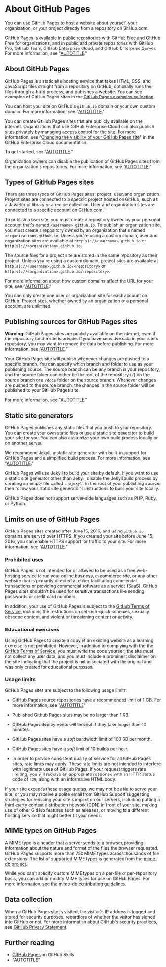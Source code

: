 # About GitHub Pages

You can use GitHub Pages to host a website about yourself, your organization, or your project directly from a repository on GitHub.com.

GitHub Pages is available in public repositories with GitHub Free and GitHub Free for organizations, and in public and private repositories with GitHub Pro, GitHub Team, GitHub Enterprise Cloud, and GitHub Enterprise Server. For more information, see "[AUTOTITLE](/get-started/learning-about-github/githubs-plans)."

## About GitHub Pages

GitHub Pages is a static site hosting service that takes HTML, CSS, and JavaScript files straight from a repository on GitHub, optionally runs the files through a build process, and publishes a website. You can see examples of GitHub Pages sites in the [GitHub Pages examples collection](https://github.com/collections/github-pages-examples).

You can host your site on GitHub's `github.io` domain or your own custom domain. For more information, see "[AUTOTITLE](/pages/configuring-a-custom-domain-for-your-github-pages-site)."

You can create GitHub Pages sites that are publicly available on the internet. Organizations that use GitHub Enterprise Cloud can also publish sites privately by managing access control for the site.
 For more information, see "[Changing the visibility of your GitHub Pages site](/enterprise-cloud@latest/pages/getting-started-with-github-pages/changing-the-visibility-of-your-github-pages-site)" in the GitHub Enterprise Cloud documentation.

To get started, see "[AUTOTITLE](/pages/getting-started-with-github-pages/creating-a-github-pages-site)."

Organization owners can disable the publication of GitHub Pages sites from the organization's repositories. For more information, see "[AUTOTITLE](/organizations/managing-organization-settings/managing-the-publication-of-github-pages-sites-for-your-organization)."

## Types of GitHub Pages sites

There are three types of GitHub Pages sites: project, user, and organization. Project sites are connected to a specific project hosted on GitHub, such as a JavaScript library or a recipe collection. User and organization sites are connected to a specific account on GitHub.com.

To publish a user site, you must create a repository owned by your personal account that's named `<username>.github.io`. To publish an organization site, you must create a repository owned by an organization that's named `<organization>.github.io`. Unless you're using a custom domain, user and organization sites are available at `http(s)://<username>.github.io` or `http(s)://<organization>.github.io`.

The source files for a project site are stored in the same repository as their project. Unless you're using a custom domain, project sites are available at `http(s)://<username>.github.io/<repository>` or `http(s)://<organization>.github.io/<repository>`.

For more information about how custom domains affect the URL for your site, see "[AUTOTITLE](/pages/configuring-a-custom-domain-for-your-github-pages-site/about-custom-domains-and-github-pages)."

You can only create one user or organization site for each account on GitHub. Project sites, whether owned by an organization or a personal account, are unlimited.

## Publishing sources for GitHub Pages sites

<div class="ghd-spotlight ghd-spotlight-warning border rounded-1 my-3 p-3 f5 color-border-danger-emphasis color-bg-danger">

**Warning**: GitHub Pages sites are publicly available on the internet, even if the repository for the site is private. If you have sensitive data in your site's repository, you may want to remove the data before publishing. For more information, see "[AUTOTITLE](/repositories/creating-and-managing-repositories/about-repositories#about-repository-visibility)."

</div>

Your GitHub Pages site will publish whenever changes are pushed to a specific branch. You can specify which branch and folder to use as your publishing source. The source branch can be any branch in your repository, and the source folder can either be the root of the repository (`/`) on the source branch or a `/docs` folder on the source branch. Whenever changes are pushed to the source branch, the changes in the source folder will be published to your GitHub Pages site.

For more information, see "[AUTOTITLE](/pages/getting-started-with-github-pages/configuring-a-publishing-source-for-your-github-pages-site)."

## Static site generators

GitHub Pages publishes any static files that you push to your repository. You can create your own static files or use a static site generator to build your site for you. You can also customize your own build process locally or on another server.

We recommend Jekyll, a static site generator with built-in support for GitHub Pages and a simplified build process. For more information, see "[AUTOTITLE](/pages/setting-up-a-github-pages-site-with-jekyll/about-github-pages-and-jekyll)."

GitHub Pages will use Jekyll to build your site by default. If you want to use a static site generator other than Jekyll, disable the Jekyll build process by creating an empty file called `.nojekyll` in the root of your publishing source, then follow your static site generator's instructions to build your site locally.

GitHub Pages does not support server-side languages such as PHP, Ruby, or Python.

## Limits on use of GitHub Pages

GitHub Pages sites created after June 15, 2016, and using `github.io` domains are served over HTTPS. If you created your site before June 15, 2016, you can enable HTTPS support for traffic to your site. For more information, see "[AUTOTITLE](/pages/getting-started-with-github-pages/securing-your-github-pages-site-with-https)."

### Prohibited uses

GitHub Pages is not intended for or allowed to be used as a free web-hosting service to run your online business, e-commerce site, or any other website that is primarily directed at either facilitating commercial transactions or providing commercial software as a service (SaaS). GitHub Pages sites shouldn't be used for sensitive transactions like sending passwords or credit card numbers.

In addition, your use of GitHub Pages is subject to the [GitHub Terms of Service](/free-pro-team@latest/site-policy/github-terms/github-terms-of-service), including the restrictions on get-rich-quick schemes, sexually obscene content, and violent or threatening content or activity.

### Educational exercises

Using GitHub Pages to create a copy of an existing website as a learning exercise is not prohibited. However, in addition to complying with the the [GitHub Terms of Service](/free-pro-team@latest/site-policy/github-terms/github-terms-of-service), you must write the code yourself, the site must not collect any user data, and you must include a prominent disclaimer on the site indicating that the project is not associated with the original and was only created for educational purposes.

### Usage limits

GitHub Pages sites are subject to the following usage limits:

- GitHub Pages source repositories have a recommended limit of 1 GB. For more information, see "[AUTOTITLE](/repositories/working-with-files/managing-large-files/about-large-files-on-github#file-and-repository-size-limitations)"
- Published GitHub Pages sites may be no larger than 1 GB.
- GitHub Pages deployments will timeout if they take longer than 10 minutes.

- GitHub Pages sites have a _soft_ bandwidth limit of 100 GB per month.
- GitHub Pages sites have a _soft_ limit of 10 builds per hour.
- In order to provide consistent quality of service for all GitHub Pages sites, rate limits may apply. These rate limits are not intended to interfere with legitimate uses of GitHub Pages. If your request triggers rate limiting, you will receive an appropriate response with an HTTP status code of `429`, along with an informative HTML body.

If your site exceeds these usage quotas, we may not be able to serve your site, or you may receive a polite email from GitHub Support suggesting strategies for reducing your site's impact on our servers, including putting a third-party content distribution network (CDN) in front of your site, making use of other GitHub features such as releases, or moving to a different hosting service that might better fit your needs.

## MIME types on GitHub Pages

A MIME type is a header that a server sends to a browser, providing information about the nature and format of the files the browser requested. GitHub Pages supports more than 750 MIME types across thousands of file extensions. The list of supported MIME types is generated from the [mime-db project](https://github.com/jshttp/mime-db).

While you can't specify custom MIME types on a per-file or per-repository basis, you can add or modify MIME types for use on GitHub Pages. For more information, see [the mime-db contributing guidelines](https://github.com/jshttp/mime-db#adding-custom-media-types).

## Data collection

When a GitHub Pages site is visited, the visitor's IP address is logged and stored for security purposes, regardless of whether the visitor has signed into GitHub or not. For more information about GitHub's security practices, see [GitHub Privacy Statement](/site-policy/privacy-policies/github-privacy-statement).

## Further reading

- [GitHub Pages](https://github.com/skills/github-pages) on GitHub Skills
- "[AUTOTITLE](/rest/repos#pages)"
